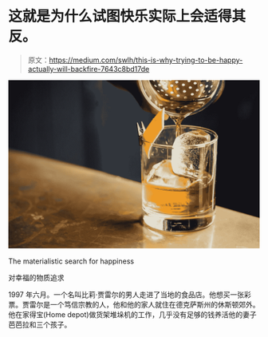 # 这就是为什么试图快乐实际上会适得其反。

> 原文：<https://medium.com/swlh/this-is-why-trying-to-be-happy-actually-will-backfire-7643c8bd17de>

![](img/4b07041689ddad3efcaaa6320793e6d8.png)

The materialistic search for happiness

对幸福的物质追求

1997 年六月。一个名叫比莉·贾雷尔的男人走进了当地的食品店。他想买一张彩票。贾雷尔是一个笃信宗教的人，他和他的家人就住在德克萨斯州的休斯顿郊外。他在家得宝(Home depot)做货架堆垛机的工作，几乎没有足够的钱养活他的妻子芭芭拉和三个孩子。